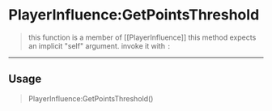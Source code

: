 # PlayerInfluence:GetPointsThreshold
> this function is a member of [[PlayerInfluence]]
> this method expects an implicit "self" argument. invoke it with `:`
-----
## Usage
> PlayerInfluence:GetPointsThreshold()
